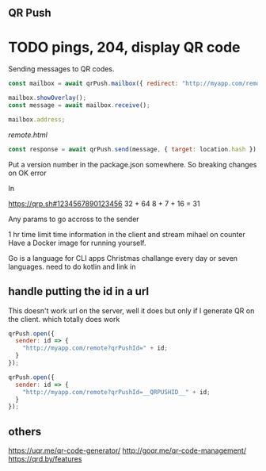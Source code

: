 ## QR Push

# TODO pings, 204, display QR code

Sending messages to QR codes.

```js
const mailbox = await qrPush.mailbox({ redirect: "http://myapp.com/remote" });

mailbox.showOverlay();
const message = await mailbox.receive();

mailbox.address;
```

_remote.html_

```js
const response = await qrPush.send(message, { target: location.hash });
```

Put a version number in the package.json somewhere.
So breaking changes on OK error

In

https://qrp.sh#1234567890123456
32 + 64
8 + 7 + 16 = 31

Any params to go accross to the sender

1 hr time limit
time information in the client and stream
mihael on counter
Have a Docker image for running yourself.

Go is a language for CLI apps
Christmas challange every day
or seven languages. need to do kotlin and link in

## handle putting the id in a url

This doesn't work url on the server, well it does but only if I generate QR on the client. which totally does work

```js
qrPush.open({
  sender: id => {
    "http://myapp.com/remote?qrPushId=" + id;
  }
});
```

```js
qrPush.open({
  sender: id => {
    "http://myapp.com/remote?qrPushId=__QRPUSHID__" + id;
  }
});
```

## others

https://uqr.me/qr-code-generator/
http://goqr.me/qr-code-management/
https://qrd.by/features
